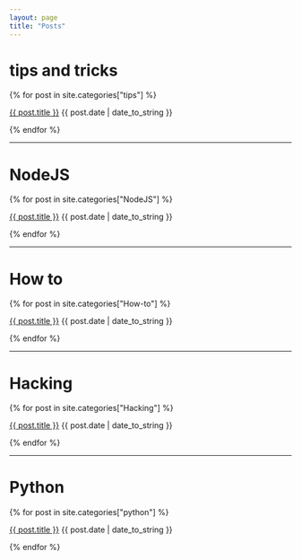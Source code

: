 ```yaml
---
layout: page
title: "Posts"
---
```


# tips and tricks
{% for post in site.categories["tips"] %}
  <p class = "post-list"><a href="{{ post.url }}">{{ post.title }}</a><span class="post-meta"> {{ post.date | date_to_string }}</span></p>
{% endfor %}

<hr class ="style-one">

# NodeJS
{% for post in site.categories["NodeJS"] %}
  <p class = "post-list"><a href="{{ post.url }}">{{ post.title }}</a><span class = "post-meta"> {{ post.date | date_to_string }}</span></p>
{% endfor %}

<hr class = "style-one">

# How to
{% for post in site.categories["How-to"] %}
  <p class = "post-list"><a href="{{ post.url }}">{{ post.title }}</a><span class = "post-meta"> {{ post.date | date_to_string }}</span></p>
{% endfor %}

<hr class = "style-one">

# Hacking
{% for post in site.categories["Hacking"] %}
  <p class = "post-list"><a href="{{ post.url }}">{{ post.title }}</a><span class = "post-meta"> {{ post.date | date_to_string }}</span></p>
{% endfor %}

<hr class = "style-one">

# Python
{% for post in site.categories["python"] %}
  <p class = "post-list"><a href="{{ post.url }}">{{ post.title }}</a><span class = "post-meta"> {{ post.date | date_to_string }}</span></p>
{% endfor %}
